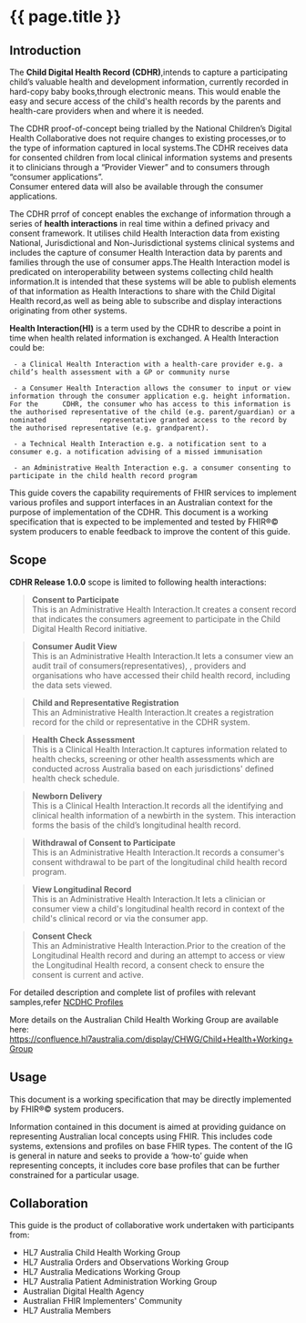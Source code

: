 # {{ page.title }}

## Introduction

The **Child Digital Health Record (CDHR)**,intends to capture a participating child’s valuable health and development information, currently recorded in hard-copy baby books,through electronic means.
This would enable the easy and secure access of the child's health records by the parents and health-care providers when and where it is needed.

The CDHR proof-of-concept being trialled by the National Children’s Digital Health Collaborative does not require changes to existing processes,or to the type of information captured in local systems.The CDHR receives data for consented children from local clinical information systems and presents it to clinicians through a “Provider Viewer” and to consumers through “consumer applications”.  
Consumer entered data will also be available through the consumer applications.


The CDHR prrof of concept enables the exchange of information through a series of **health interactions** in real time within a defined privacy and consent framework.
It utilises child Health Interaction data from existing National, Jurisdictional and Non-Jurisdictional systems clinical systems and includes the 
capture of consumer Health Interaction data by parents and families through the use of consumer apps.The Health Interaction model is predicated on interoperability 
between systems collecting child health information.It is intended that these systems will be able to publish elements of that information as Health Interactions to share with the Child Digital Health record,as well as being able to subscribe and display interactions originating from other systems.


**Health Interaction(HI)** is a term used by the CDHR to describe a point in time when health related information is exchanged.  A Health Interaction could be:

     - a Clinical Health Interaction with a health-care provider e.g. a child’s health assessment with a GP or community nurse

     - a Consumer Health Interaction allows the consumer to input or view information through the consumer application e.g. height information. For the      CDHR, the consumer who has access to this information is the authorised representative of the child (e.g. parent/guardian) or a nominated             representative granted access to the record by the authorised representative (e.g. grandparent). 

     - a Technical Health Interaction e.g. a notification sent to a consumer e.g. a notification advising of a missed immunisation 

     - an Administrative Health Interaction e.g. a consumer consenting to participate in the child health record program



This guide covers the capability requirements of FHIR services to implement various profiles and support interfaces in an Australian context for the purpose of 
implementation of the CDHR.
This document is a working specification that is expected to be implemented and tested by FHIR®© system producers to enable feedback to improve the content of this guide.
## Scope

**CDHR Release 1.0.0** scope is limited to following health interactions:

>**Consent to Participate**   
>This is an Administrative Health Interaction.It creates a consent record that indicates the consumers agreement to participate in the Child Digital Health Record initiative.



>**Consumer Audit View**  
>This is an Administrative Health Interaction.It lets a consumer view an audit trail of consumers(representatives), , providers and organisations who have accessed their child health record, including the data sets viewed.



>**Child and Representative Registration**   
>This an Administrative Health Interaction.It creates a registration record for the child or representative in the CDHR system.



>**Health Check Assessment**    
>This is a Clinical Health Interaction.It captures information related to health checks, screening or other health assessments which are conducted across Australia based on each jurisdictions' defined health check schedule.

	 
>**Newborn Delivery**  
>This is a Clinical Health Interaction.It records all the identifying and clinical health information of a newbirth in the system. This interaction forms the basis of the child’s longitudinal health record.


>**Withdrawal of Consent to Participate**    
>This is an Administrative Health Interaction.It records a consumer's consent withdrawal to be part of the longitudinal child health record program.



>**View Longitudinal Record**   
>This is an Administrative Health Interaction.It lets a clinician or consumer view a child's longitudinal health record in context of the child's clinical record or via the consumer app.



>**Consent Check**    
>This an Administrative Health Interaction.Prior to the creation of the Longitudinal Health record and during an attempt to access or view the Longitudinal Health record,
 a consent check to ensure the consent is current and active.




For detailed description and complete list of profiles with relevant samples,refer [NCDHC Profiles]



More details on the Australian Child Health Working Group are available here: https://confluence.hl7australia.com/display/CHWG/Child+Health+Working+Group

## Usage
This document is a working specification that may be directly implemented by FHIR®© system producers.

Information contained in this document is aimed at providing guidance on representing Australian local concepts using FHIR. This includes code systems, extensions and profiles on base FHIR types. The content of the IG is general in nature and seeks to provide a ‘how-to’ guide when representing concepts, it includes core base profiles that can be further constrained for a particular usage.

## Collaboration
This guide is the product of collaborative work undertaken with participants from:

* HL7 Australia Child Health Working Group
* HL7 Australia Orders and Observations Working Group
* HL7 Australia Medications Working Group
* HL7 Australia Patient Administration Working Group
* Australian Digital Health Agency
* Australian FHIR Implementers' Community
* HL7 Australia Members 




[NCDHC Profiles]:http://build.fhir.org/ig/hl7au/au-fhir-childhealth/profiles.html  





